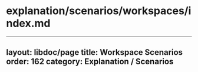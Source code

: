 # explanation/scenarios/workspaces/index.md
---
layout: libdoc/page
title: Workspace Scenarios
order: 162
category: Explanation / Scenarios
---

